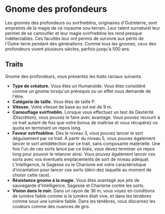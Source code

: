 # Gnome des profondeurs

Les gnomes des profondeurs ou svirfneblins, originaires d'Outreterre, sont empreints de la magie de ce royaume sou-terrain. Leur talent surnaturel leur permet de se camoufler et leur magie svirfnebline les rend presque indétectables.
Ces facultés leur ont permis de survivre aux périls de l'Outre-terre pendant des générations.
Comme tous les gnomes, ceux des profondeurs vivent plusieurs siècles, parfois jusqu'à 500 ans.

## Traits

Gnome des profondeurs, vous présentez les traits raciaux suivants.

- **Type de créature.** Vous êtes un Humanoïde. Vous êtes considéré comme un gnome lorsqu'un prérequis ou un effet vous demande de l'être.
- **Catégorie de taille.** Vous êtes de taille P.
- **Vitesse.** Votre vitesse de base au sol est de 9 m.
- **Camouflage svirfneblin.** Lorsque vous effectuez un test de Dextérité (Discrétion), vous pouvez le faire avec avantage. Vous pouvez recourir à ce trait autant de fois que votre bonus de maîtrise et vous récupérez ce quota en terminant un repos long.
- **Faveur svirfnebline.** Dès le niveau 3, vous pouvez lancer le sort déguisement par ce trait. À partir du niveau 5, vous pouvez également lancer le sort antidétection par ce trait, sans composante matérielle. Une fois l'un de ces sorts lancé par ce biais, vous devez terminer un repos long pour pouvoir le relancer ainsi. Vous pouvez également lancer ces sorts avec vos éventuels emplacements de sort de niveau adéquat.
  L'Intelligence, la Sagesse ou le Charisme est votre caractéristique d'incantation pour lancer ces sorts (déci-dez laquelle au moment de choisir cette race).
- **Résistance gnome à la magie.** Vous êtes avantagé aux jets de sauvegarde d'Intelligence, Sagesse et Charisme contre les sorts.
- **Vision dans le noir.** Dans un rayon de 36 m, vous voyez en conditions de lumière faible comme si la lumière était vive, et dans les ténèbres comme sous une lumière faible.
  Dans les ténèbres, vous discernez les couleurs comme des nuances de gris.
